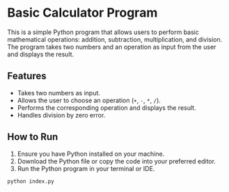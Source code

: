 # Basic Calculator Program

This is a simple Python program that allows users to perform basic mathematical operations: addition, subtraction, multiplication, and division. The program takes two numbers and an operation as input from the user and displays the result.

## Features

- Takes two numbers as input.
- Allows the user to choose an operation (`+`, `-`, `*`, `/`).
- Performs the corresponding operation and displays the result.
- Handles division by zero error.

## How to Run

1. Ensure you have Python installed on your machine.
2. Download the Python file or copy the code into your preferred editor.
3. Run the Python program in your terminal or IDE.

```bash
python index.py
